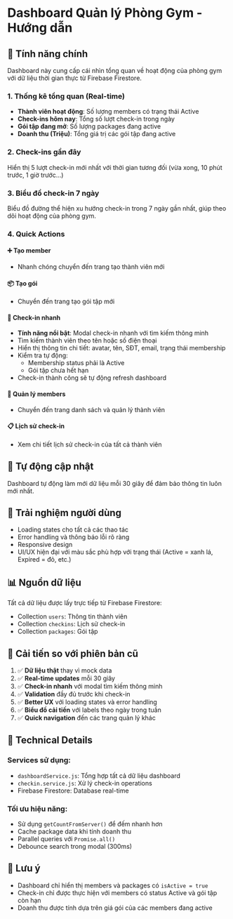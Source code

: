 # Dashboard Quản lý Phòng Gym - Hướng dẫn

## 🎯 Tính năng chính

Dashboard này cung cấp cái nhìn tổng quan về hoạt động của phòng gym với dữ liệu thời gian thực từ Firebase Firestore.

### 1. Thống kê tổng quan (Real-time)

- **Thành viên hoạt động**: Số lượng members có trạng thái Active
- **Check-ins hôm nay**: Tổng số lượt check-in trong ngày
- **Gói tập đang mở**: Số lượng packages đang active
- **Doanh thu (Triệu)**: Tổng giá trị các gói tập đang active

### 2. Check-ins gần đây

Hiển thị 5 lượt check-in mới nhất với thời gian tương đối (vừa xong, 10 phút trước, 1 giờ trước...)

### 3. Biểu đồ check-in 7 ngày

Biểu đồ đường thể hiện xu hướng check-in trong 7 ngày gần nhất, giúp theo dõi hoạt động của phòng gym.

### 4. Quick Actions

#### ➕ Tạo member
- Nhanh chóng chuyển đến trang tạo thành viên mới

#### 📦 Tạo gói
- Chuyển đến trang tạo gói tập mới

#### 📱 Check-in nhanh
- **Tính năng nổi bật**: Modal check-in nhanh với tìm kiếm thông minh
- Tìm kiếm thành viên theo tên hoặc số điện thoại
- Hiển thị thông tin chi tiết: avatar, tên, SĐT, email, trạng thái membership
- Kiểm tra tự động:
  - Membership status phải là Active
  - Gói tập chưa hết hạn
- Check-in thành công sẽ tự động refresh dashboard

#### 👥 Quản lý members
- Chuyển đến trang danh sách và quản lý thành viên

#### 📋 Lịch sử check-in
- Xem chi tiết lịch sử check-in của tất cả thành viên

## 🔄 Tự động cập nhật

Dashboard tự động làm mới dữ liệu mỗi 30 giây để đảm bảo thông tin luôn mới nhất.

## 🎨 Trải nghiệm người dùng

- Loading states cho tất cả các thao tác
- Error handling và thông báo lỗi rõ ràng
- Responsive design
- UI/UX hiện đại với màu sắc phù hợp với trạng thái (Active = xanh lá, Expired = đỏ, etc.)

## 📊 Nguồn dữ liệu

Tất cả dữ liệu được lấy trực tiếp từ Firebase Firestore:
- Collection `users`: Thông tin thành viên
- Collection `checkins`: Lịch sử check-in
- Collection `packages`: Gói tập

## 🚀 Cải tiến so với phiên bản cũ

1. ✅ **Dữ liệu thật** thay vì mock data
2. ✅ **Real-time updates** mỗi 30 giây
3. ✅ **Check-in nhanh** với modal tìm kiếm thông minh
4. ✅ **Validation** đầy đủ trước khi check-in
5. ✅ **Better UX** với loading states và error handling
6. ✅ **Biểu đồ cải tiến** với labels theo ngày trong tuần
7. ✅ **Quick navigation** đến các trang quản lý khác

## 🔧 Technical Details

### Services sử dụng:
- `dashboardService.js`: Tổng hợp tất cả dữ liệu dashboard
- `checkin.service.js`: Xử lý check-in operations
- Firebase Firestore: Database real-time

### Tối ưu hiệu năng:
- Sử dụng `getCountFromServer()` để đếm nhanh hơn
- Cache package data khi tính doanh thu
- Parallel queries với `Promise.all()`
- Debounce search trong modal (300ms)

## 📝 Lưu ý

- Dashboard chỉ hiển thị members và packages có `isActive = true`
- Check-in chỉ được thực hiện với members có status Active và gói tập còn hạn
- Doanh thu được tính dựa trên giá gói của các members đang active
